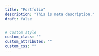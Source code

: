 ```yaml
---
title: "Portfolio"
description: "This is meta description."
draft: false


# custom style
custom_class: "" 
custom_attributes: "" 
custom_css: ""
---
```

